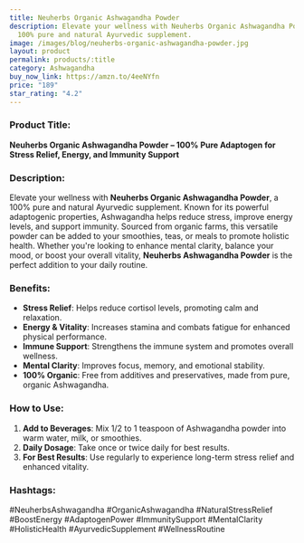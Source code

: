 ```yaml
---
title: Neuherbs Organic Ashwagandha Powder
description: Elevate your wellness with Neuherbs Organic Ashwagandha Powder, a
  100% pure and natural Ayurvedic supplement.
image: /images/blog/neuherbs-organic-ashwagandha-powder.jpg
layout: product
permalink: products/:title
category: Ashwagandha
buy_now_link: https://amzn.to/4eeNYfn
price: "189"
star_rating: "4.2"
---
```

### Product Title:
**Neuherbs Organic Ashwagandha Powder – 100% Pure Adaptogen for Stress Relief, Energy, and Immunity Support**

### Description:
Elevate your wellness with **Neuherbs Organic Ashwagandha Powder**, a 100% pure and natural Ayurvedic supplement. Known for its powerful adaptogenic properties, Ashwagandha helps reduce stress, improve energy levels, and support immunity. Sourced from organic farms, this versatile powder can be added to your smoothies, teas, or meals to promote holistic health. Whether you're looking to enhance mental clarity, balance your mood, or boost your overall vitality, **Neuherbs Ashwagandha Powder** is the perfect addition to your daily routine.

### Benefits:
- **Stress Relief**: Helps reduce cortisol levels, promoting calm and relaxation.
- **Energy & Vitality**: Increases stamina and combats fatigue for enhanced physical performance.
- **Immune Support**: Strengthens the immune system and promotes overall wellness.
- **Mental Clarity**: Improves focus, memory, and emotional stability.
- **100% Organic**: Free from additives and preservatives, made from pure, organic Ashwagandha.

### How to Use:
1. **Add to Beverages**: Mix 1/2 to 1 teaspoon of Ashwagandha powder into warm water, milk, or smoothies.
2. **Daily Dosage**: Take once or twice daily for best results.
3. **For Best Results**: Use regularly to experience long-term stress relief and enhanced vitality.

### Hashtags:
#NeuherbsAshwagandha #OrganicAshwagandha #NaturalStressRelief #BoostEnergy #AdaptogenPower #ImmunitySupport #MentalClarity #HolisticHealth #AyurvedicSupplement #WellnessRoutine
